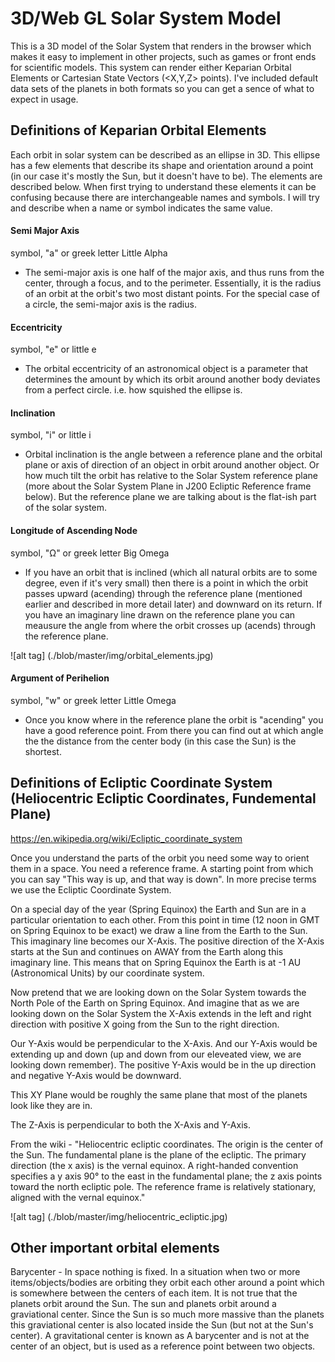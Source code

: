# 3D/Web GL Solar System Model

This is a 3D model of the Solar System that renders in the browser which makes it easy to implement in other projects, such as games or front ends for scientific models. This system can render either Keparian Orbital Elements or Cartesian State Vectors (<X,Y,Z> points). I've included default data sets of the planets in both formats so you can get a sence of what to expect in usage.

## Definitions of Keparian Orbital Elements

Each orbit in solar system can be described as an ellipse in 3D. This ellipse has a few elements that describe its shape and orientation around a point (in our case it's mostly the Sun, but it doesn't have to be). The elements are described below. When first trying to understand these elements it can be confusing because there are interchangeable names and symbols. I will try and describe when a name or symbol indicates the same value.

#### Semi Major Axis
symbol, "a" or greek letter Little Alpha
  * The semi-major axis is one half of the major axis, and thus runs from the center, through a focus, and to the perimeter. Essentially, it is the radius of an orbit at the orbit's two most distant points. For the special case of a circle, the semi-major axis is the radius.

#### Eccentricity
symbol, "e" or little e
  * The orbital eccentricity of an astronomical object is a parameter that determines the amount by which its orbit around another body deviates from a perfect circle. i.e. how squished the ellipse is.

#### Inclination
symbol, "i" or little i
 * Orbital inclination is the angle between a reference plane and the orbital plane or axis of direction of an object in orbit around another object. Or how much tilt the orbit has relative to the Solar System reference plane (more about the Solar System Plane in J200 Ecliptic Reference frame below). But the reference plane we are talking about is the flat-ish part of the solar system.

#### Longitude of Ascending Node
symbol, "Ω" or greek letter Big Omega
 * If you have an orbit that is inclined (which all natural orbits are to some degree, even if it's very small) then there is a point in which the orbit passes upward (acending) through the reference plane (mentioned earlier and described in more detail later) and downward on its return. If you have an imaginary line drawn on the reference plane you can meausure the angle from where the orbit crosses up (acends) through the reference plane.

![alt tag] (./blob/master/img/orbital_elements.jpg)

#### Argument of Perihelion
symbol, "w" or greek letter Little Omega
  * Once you know where in the reference plane the orbit is "acending" you have a good reference point. From there you can find out at which angle the the distance from the center body (in this case the Sun) is the shortest.

## Definitions of Ecliptic Coordinate System (Heliocentric Ecliptic Coordinates, Fundemental Plane)
https://en.wikipedia.org/wiki/Ecliptic_coordinate_system

Once you understand the parts of the orbit you need some way to orient them in a space. You need a reference frame. A starting point from which you can say "This way is up, and that way is down". In more precise terms we use the Ecliptic Coordinate System. 

On a special day of the year (Spring Equinox) the Earth and Sun are in a particular orientation to each other. 
From this point in time (12 noon in GMT on Spring Equinox to be exact) we draw a line from the Earth to the Sun.
This imaginary line becomes our X-Axis. The positive direction of the X-Axis starts at the Sun and continues on AWAY from the Earth along this imaginary line. This means that on Spring Equinox the Earth is at -1 AU (Astronomical Units) by our coordinate system. 

Now pretend that we are looking down on the Solar System towards the North Pole of the Earth on Spring Equinox. 
And imagine that as we are looking down on the Solar System the X-Axis extends in the left and right direction with positive X going from the Sun to the right direction.

Our Y-Axis would be perpendicular to the X-Axis. And our Y-Axis would be extending up and down (up and down from our eleveated view, we are looking down remember). The positive Y-Axis would be in the up direction and negative Y-Axis would be downward.

This XY Plane would be roughly the same plane that most of the planets look like they are in.

The Z-Axis is perpendicular to both the X-Axis and Y-Axis.

From the wiki - "Heliocentric ecliptic coordinates. The origin is the center of the Sun. The fundamental plane is the plane of the ecliptic. The primary direction (the x axis) is the vernal equinox. A right-handed convention specifies a y axis 90° to the east in the fundamental plane; the z axis points toward the north ecliptic pole. The reference frame is relatively stationary, aligned with the vernal equinox."

![alt tag] (./blob/master/img/heliocentric_ecliptic.jpg)

## Other important orbital elements

Barycenter - In space nothing is fixed. In a situation when two or more items/objects/bodies are orbiting they orbit each other around a point which is somewhere between the centers of each item. It is not true that the planets orbit around the Sun. The sun and planets orbit around a graviational center. Since the Sun is so much more massive than the planets this graviational center is also located inside the Sun (but not at the Sun's center). A gravitational center is known as A barycenter and is not at the center of an object, but is used as a reference point between two objects.